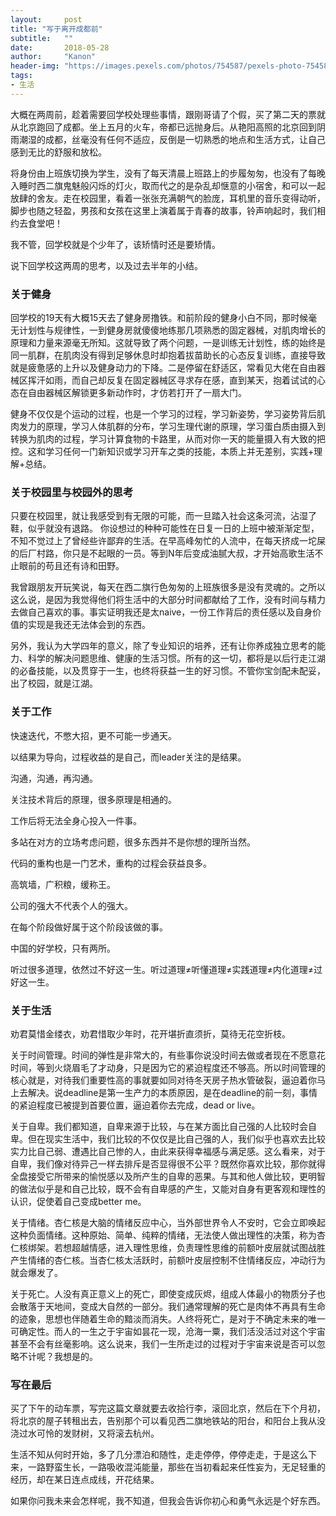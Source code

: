```yaml
---
layout:     post
title: "写于离开成都前"
subtitle:   ""
date:       2018-05-28
author:     "Kanon"
header-img: "https://images.pexels.com/photos/754587/pexels-photo-754587.jpeg?auto=compress&cs=tinysrgb&dpr=2&h=650&w=940"
tags:
- 生活
---
```


大概在两周前，趁着需要回学校处理些事情，跟刚哥请了个假，买了第二天的票就从北京跑回了成都。坐上五月的火车，帝都已远抛身后。从艳阳高照的北京回到阴雨潮湿的成都，丝毫没有任何不适应，反倒是一切熟悉的地点和生活方式，让自己感到无比的舒服和放松。

将身份由上班族切换为学生，没有了每天清晨上班路上的步履匆匆，也没有了每晚入睡时西二旗鬼魅般闪烁的灯火，取而代之的是杂乱却惬意的小宿舍，和可以一起放肆的舍友。走在校园里，看着一张张充满朝气的脸庞，耳机里的音乐变得动听，脚步也随之轻盈，男孩和女孩在这里上演着属于青春的故事，铃声响起时，我们相约去食堂吧！

我不管，回学校就是个少年了，该矫情时还是要矫情。

说下回学校这两周的思考，以及过去半年的小结。

### 关于健身
回学校的19天有大概15天去了健身房撸铁。和前阶段的健身小白不同，那时候毫无计划性与规律性，一到健身房就傻傻地练那几项熟悉的固定器械，对肌肉增长的原理和力量来源毫无所知。这就导致了两个问题，一是训练无计划性，练的始终是同一肌群，在肌肉没有得到足够休息时却抱着拔苗助长的心态反复训练，直接导致就是疲惫感的上升以及健身动力的下降。二是停留在舒适区，常看见大佬在自由器械区挥汗如雨，而自己却反复在固定器械区寻求存在感，直到某天，抱着试试的心态在自由器械区解锁更多新动作时，才仿若打开了一扇大门。

健身不仅仅是个运动的过程，也是一个学习的过程，学习新姿势，学习姿势背后肌肉发力的原理，学习人体肌群的分布，学习生理代谢的原理，学习蛋白质由摄入到转换为肌肉的过程，学习计算食物的卡路里，从而对你一天的能量摄入有大致的把控。这和学习任何一门新知识或学习开车之类的技能，本质上并无差别，实践+理解+总结。

### 关于校园里与校园外的思考
只要在校园里，就让我感受到有无限的可能，而一旦踏入社会这条河流，沾湿了鞋，似乎就没有退路。 你设想过的种种可能性在日复一日的上班中被渐渐定型，不知不觉过上了曾经些许鄙弃的生活。在早高峰匆忙的人流中，在每天挤成一坨屎的后厂村路，你只是不起眼的一员。等到N年后变成油腻大叔，才开始高歌生活不止眼前的苟且还有诗和田野。

我曾跟朋友开玩笑说，每天在西二旗行色匆匆的上班族很多是没有灵魂的。之所以这么说，是因为我觉得他们将生活中的大部分时间都献给了工作，没有时间与精力去做自己喜欢的事。事实证明我还是太naive，一份工作背后的责任感以及自身价值的实现是我还无法体会到的东西。

另外，我认为大学四年的意义，除了专业知识的培养，还有让你养成独立思考的能力、科学的解决问题思维、健康的生活习惯。所有的这一切，都将是以后行走江湖的必备技能，以及贯穿于一生，也终将获益一生的好习惯。不管你宝剑配未配妥，出了校园，就是江湖。

### 关于工作
快速迭代，不憋大招，更不可能一步通天。

以结果为导向，过程收益的是自己，而leader关注的是结果。

沟通，沟通，再沟通。

关注技术背后的原理，很多原理是相通的。

工作后将无法全身心投入一件事。

多站在对方的立场考虑问题，很多东西并不是你想的理所当然。

代码的重构也是一门艺术，重构的过程会获益良多。

高筑墙，广积粮，缓称王。

公司的强大不代表个人的强大。

在每个阶段做好属于这个阶段该做的事。

中国的好学校，只有两所。

听过很多道理，依然过不好这一生。听过道理≠听懂道理≠实践道理≠内化道理≠过好这一生。

### 关于生活
劝君莫惜金缕衣，劝君惜取少年时，花开堪折直须折，莫待无花空折枝。

关于时间管理。时间的弹性是非常大的，有些事你说没时间去做或者现在不愿意花时间，等到火烧眉毛了才动身，只是因为它的紧迫程度还不够高。所以时间管理的核心就是，对待我们重要性高的事就要如同对待冬天房子热水管破裂，逼迫着你马上去解决。说deadline是第一生产力的本质原因，是在deadline的前一刻，事情的紧迫程度已被提到首要位置，逼迫着你去完成，dead or live。

关于自卑。我们都知道，自卑来源于比较，与在某方面比自己强的人比较时会自卑。但在现实生活中，我们比较的不仅仅是比自己强的人，我们似乎也喜欢去比较实力比自己弱、遭遇比自己惨的人，由此来获得幸福感与满足感。这么看来，对于自卑，我们像对待异己一样去排斥是否显得很不公平？既然你喜欢比较，那你就得全盘接受它所带来的愉悦感以及所产生的自卑的恶果。与其和他人做比较，更明智的做法似乎是和自己比较，既不会有自卑感的产生，又能对自身有更客观和理性的认识，促使着自己变成better me。

关于情绪。杏仁核是大脑的情绪反应中心，当外部世界令人不安时，它会立即唤起这种负面情绪。这种原始、简单、纯粹的情绪，无法使人做出理性的决策，称为杏仁核绑架。若想超越情感，进入理性思维，负责理性思维的前额叶皮层就试图战胜产生情绪的杏仁核。当杏仁核太活跃时，前额叶皮层控制不住情绪反应，冲动行为就会爆发了。

关于死亡。人没有真正意义上的死亡，即使变成灰烬，组成人体最小的物质分子也会散落于天地间，变成大自然的一部分。我们通常理解的死亡是肉体不再具有生命的迹象，思想也伴随着生命的黯淡而消失。人终将死亡，是对于不确定未来的唯一可确定性。而人的一生之于宇宙如昙花一现，沧海一粟，我们活没活过对这个宇宙甚至不会有丝毫影响。这么说来，我们一生所走过的过程对于宇宙来说是否可以忽略不计呢？我想是的。

### 写在最后

买了下午的动车票，写完这篇文章就要去收拾行李，滚回北京，然后在下个月初，将北京的屋子转租出去，告别那个可以看见西二旗地铁站的阳台，和阳台上我从没浇过水可怜的发财树，又将滚去杭州。

生活不知从何时开始，多了几分漂泊和随性，走走停停，停停走走，于是这么下来，一路野蛮生长，一路吸收混沌能量，那些在当初看起来任性妄为，无足轻重的经历，却在某日连点成线，开花结果。

如果你问我未来会怎样呢，我不知道，但我会告诉你初心和勇气永远是个好东西。
<br><br><br><br>
